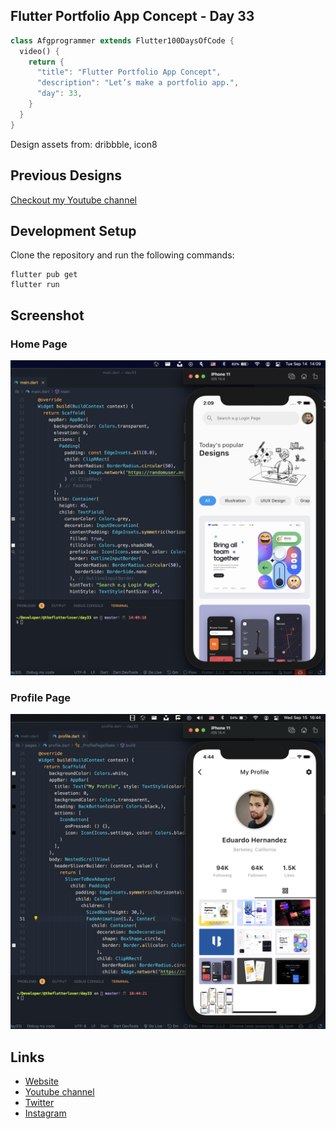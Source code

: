 ## Flutter Portfolio App Concept - Day 33

```dart
class Afgprogrammer extends Flutter100DaysOfCode {
  video() {
    return {
      "title": "Flutter Portfolio App Concept",
      "description": "Let’s make a portfolio app.",
      "day": 33,
    }
  }
}
```

Design assets from: dribbble, icon8

## Previous Designs
[Checkout my Youtube channel](https://youtube.com/afgprogrammer)


## Development Setup
Clone the repository and run the following commands:
```
flutter pub get
flutter run
```

## Screenshot
### Home Page
<img src="assets/screenshots/home-page.png" />

### Profile Page
<img src="assets/screenshots/profile-page.png" />

## Links

* [Website](https://afgprogrammer.com)
* [Youtube channel](https://youtube.com/afgprogrammer)
* [Twitter](https://twitter.com/afgprogrammer)
* [Instagram](https://instagram.com/afgprogrammer)
